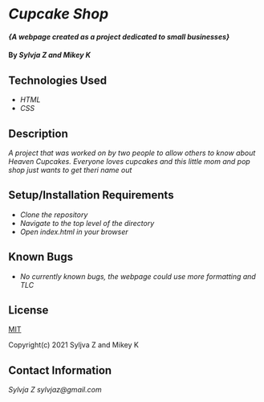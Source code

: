 # _Cupcake Shop_

#### _{A webpage created as a project dedicated to small businesses}_

#### By _**Sylvja Z and Mikey K**_

## Technologies Used

* _HTML_
* _CSS_

## Description

_A project that was worked on by two people to allow others to know about Heaven Cupcakes. Everyone loves cupcakes and this little mom and pop shop just wants to get theri name out_

## Setup/Installation Requirements

* _Clone the repository_
* _Navigate to the top level of the directory_
* _Open index.html in your browser_

## Known Bugs

* _No currently known bugs, the webpage could use more formatting and TLC_


## License

[MIT](https://opensource.org/licenses/MIThttps://opensource.org/licenses/MIT)

Copyright(c) 2021 Syljva Z and Mikey K

## Contact Information

_Sylvja Z_
_sylvjaz@gmail.com_